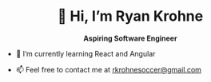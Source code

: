 
<h1 align="center">
 👋 Hi, I’m Ryan Krohne
</h1>
<p align="center">
 <b> Aspiring Software Engineer</b>
  </p>
  
- 🌱 I’m currently learning React and Angular

- 📫 Feel free to contact me at rkrohnesoccer@gmail.com


<!---
Ryan-Krohne/Ryan-Krohne is a ✨ special ✨ repository because its `README.md` (this file) appears on your GitHub profile.
You can click the Preview link to take a look at your changes.
--->
